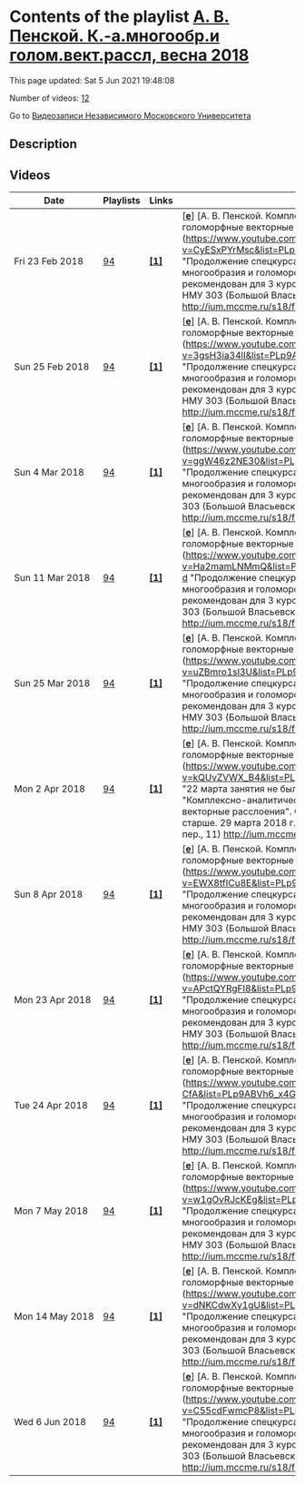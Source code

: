 # Contents of the playlist [А. В. Пенской. К.-а.многообр.и голом.вект.рассл, весна 2018](https://www.youtube.com/playlist?list=PLp9ABVh6_x4GX660CuW9jybXbD8a_qh-d)

This page updated: Sat 5 Jun 2021 19:48:08

Number of videos: [12](#videos)

Go to [Видеозаписи Независимого Московского Университета](../README.md)

## Description



## Videos

|Date|Playlists|Links|Video title|
|---|---|---|---|
| Fri&nbsp;23&nbsp;Feb&nbsp;2018 | [94](../playlists/94 "А. В. Пенской. К.-а.многообр.и голом.вект.рассл, весна 2018") | [**[1]**](http://ium.mccme.ru/s18/f17-penskoi.html) | [[**e**](https://studio.youtube.com/video/CyESxPYrMsc/edit "Edit")] [А. В. Пенской. Комплексно-аналитические многообразия и голоморфные векторные расслоения, лекция 1](https://www.youtube.com/watch?v=CyESxPYrMsc&list=PLp9ABVh6_x4GX660CuW9jybXbD8a_qh-d "Продолжение спецкурса "Комплексно-аналитические многообразия и голоморфные векторные расслоения". Спецкурс рекомендован для 3 курса и старше. &#013;15 февраля 2018 г. 17:30, НМУ 303 (Большой Власьевский пер., 11)&#013;http://ium.mccme.ru/s18/f17-penskoi.html") |
| Sun&nbsp;25&nbsp;Feb&nbsp;2018 | [94](../playlists/94 "А. В. Пенской. К.-а.многообр.и голом.вект.рассл, весна 2018") | [**[1]**](http://ium.mccme.ru/s18/f17-penskoi.html) | [[**e**](https://studio.youtube.com/video/3gsH3ia34lI/edit "Edit")] [А. В. Пенской. Комплексно-аналитические многообразия и голоморфные векторные расслоения, лекция 2](https://www.youtube.com/watch?v=3gsH3ia34lI&list=PLp9ABVh6_x4GX660CuW9jybXbD8a_qh-d "Продолжение спецкурса "Комплексно-аналитические многообразия и голоморфные векторные расслоения". Спецкурс рекомендован для 3 курса и старше. &#013;22 февраля 2018 г. 17:30, НМУ 303 (Большой Власьевский пер., 11)&#013;http://ium.mccme.ru/s18/f17-penskoi.html") |
| Sun&nbsp;4&nbsp;Mar&nbsp;2018 | [94](../playlists/94 "А. В. Пенской. К.-а.многообр.и голом.вект.рассл, весна 2018") | [**[1]**](http://ium.mccme.ru/s18/f17-penskoi.html) | [[**e**](https://studio.youtube.com/video/ggW46z2NE30/edit "Edit")] [А. В. Пенской. Комплексно-аналитические многообразия и голоморфные векторные расслоения, лекция 3](https://www.youtube.com/watch?v=ggW46z2NE30&list=PLp9ABVh6_x4GX660CuW9jybXbD8a_qh-d "Продолжение спецкурса "Комплексно-аналитические многообразия и голоморфные векторные расслоения". Спецкурс рекомендован для 3 курса и старше. &#013;1 марта 2018 г. 17:30, НМУ 303 (Большой Власьевский пер., 11)&#013;http://ium.mccme.ru/s18/f17-penskoi.html") |
| Sun&nbsp;11&nbsp;Mar&nbsp;2018 | [94](../playlists/94 "А. В. Пенской. К.-а.многообр.и голом.вект.рассл, весна 2018") | [**[1]**](http://ium.mccme.ru/s18/f17-penskoi.html) | [[**e**](https://studio.youtube.com/video/Ha2mamLNMmQ/edit "Edit")] [А. В. Пенской. Комплексно-аналитические многообразия и голоморфные векторные расслоения, лекция 4](https://www.youtube.com/watch?v=Ha2mamLNMmQ&list=PLp9ABVh6_x4GX660CuW9jybXbD8a_qh-d "Продолжение спецкурса "Комплексно-аналитические многообразия и голоморфные векторные расслоения". Спецкурс рекомендован для 3 курса и старше. &#013;8 марта 2018 г. 17:30, НМУ 303 (Большой Власьевский пер., 11)&#013;http://ium.mccme.ru/s18/f17-penskoi.html") |
| Sun&nbsp;25&nbsp;Mar&nbsp;2018 | [94](../playlists/94 "А. В. Пенской. К.-а.многообр.и голом.вект.рассл, весна 2018") | [**[1]**](http://ium.mccme.ru/s18/f17-penskoi.html) | [[**e**](https://studio.youtube.com/video/uZBmro1sl3U/edit "Edit")] [А. В. Пенской. Комплексно-аналитические многообразия и голоморфные векторные расслоения, лекция 5](https://www.youtube.com/watch?v=uZBmro1sl3U&list=PLp9ABVh6_x4GX660CuW9jybXbD8a_qh-d "Продолжение спецкурса "Комплексно-аналитические многообразия и голоморфные векторные расслоения". Спецкурс рекомендован для 3 курса и старше. &#013;15 марта 2018 г. 17:30, НМУ 303 (Большой Власьевский пер., 11)&#013;http://ium.mccme.ru/s18/f17-penskoi.html") |
| Mon&nbsp;2&nbsp;Apr&nbsp;2018 | [94](../playlists/94 "А. В. Пенской. К.-а.многообр.и голом.вект.рассл, весна 2018") | [**[1]**](http://ium.mccme.ru/s18/f17-penskoi.html) | [[**e**](https://studio.youtube.com/video/kQUvZVWX_B4/edit "Edit")] [А. В. Пенской. Комплексно-аналитические многообразия и голоморфные векторные расслоения, лекция 6](https://www.youtube.com/watch?v=kQUvZVWX_B4&list=PLp9ABVh6_x4GX660CuW9jybXbD8a_qh-d "22 марта занятия не было.&#013;Продолжение спецкурса "Комплексно-аналитические многообразия и голоморфные векторные расслоения". Спецкурс рекомендован для 3 курса и старше. &#013;29 марта 2018 г. 17:30, НМУ 303 (Большой Власьевский пер., 11)&#013;http://ium.mccme.ru/s18/f17-penskoi.html") |
| Sun&nbsp;8&nbsp;Apr&nbsp;2018 | [94](../playlists/94 "А. В. Пенской. К.-а.многообр.и голом.вект.рассл, весна 2018") | [**[1]**](http://ium.mccme.ru/s18/f17-penskoi.html) | [[**e**](https://studio.youtube.com/video/EWX8tfICu8E/edit "Edit")] [А. В. Пенской. Комплексно-аналитические многообразия и голоморфные векторные расслоения, лекция 7](https://www.youtube.com/watch?v=EWX8tfICu8E&list=PLp9ABVh6_x4GX660CuW9jybXbD8a_qh-d "Продолжение спецкурса "Комплексно-аналитические многообразия и голоморфные векторные расслоения". Спецкурс рекомендован для 3 курса и старше. &#013;5 апреля 2018 г. 17:30, НМУ 303 (Большой Власьевский пер., 11)&#013;http://ium.mccme.ru/s18/f17-penskoi.html") |
| Mon&nbsp;23&nbsp;Apr&nbsp;2018 | [94](../playlists/94 "А. В. Пенской. К.-а.многообр.и голом.вект.рассл, весна 2018") | [**[1]**](http://ium.mccme.ru/s18/f17-penskoi.html) | [[**e**](https://studio.youtube.com/video/APctQYRgFI8/edit "Edit")] [А. В. Пенской. Комплексно-аналитические многообразия и голоморфные векторные расслоения, лекция 8](https://www.youtube.com/watch?v=APctQYRgFI8&list=PLp9ABVh6_x4GX660CuW9jybXbD8a_qh-d "Продолжение спецкурса "Комплексно-аналитические многообразия и голоморфные векторные расслоения". Спецкурс рекомендован для 3 курса и старше. &#013;12 апреля 2018 г. 17:30, НМУ 303 (Большой Власьевский пер., 11)&#013;http://ium.mccme.ru/s18/f17-penskoi.html") |
| Tue&nbsp;24&nbsp;Apr&nbsp;2018 | [94](../playlists/94 "А. В. Пенской. К.-а.многообр.и голом.вект.рассл, весна 2018") | [**[1]**](http://ium.mccme.ru/s18/f17-penskoi.html) | [[**e**](https://studio.youtube.com/video/i0QCW4i-CfA/edit "Edit")] [А. В. Пенской. Комплексно-аналитические многообразия и голоморфные векторные расслоения, лекция 9](https://www.youtube.com/watch?v=i0QCW4i-CfA&list=PLp9ABVh6_x4GX660CuW9jybXbD8a_qh-d "Продолжение спецкурса "Комплексно-аналитические многообразия и голоморфные векторные расслоения". Спецкурс рекомендован для 3 курса и старше. &#013;19 апреля 2018 г. 17:30, НМУ 303 (Большой Власьевский пер., 11)&#013;http://ium.mccme.ru/s18/f17-penskoi.html") |
| Mon&nbsp;7&nbsp;May&nbsp;2018 | [94](../playlists/94 "А. В. Пенской. К.-а.многообр.и голом.вект.рассл, весна 2018") | [**[1]**](http://ium.mccme.ru/s18/f17-penskoi.html) | [[**e**](https://studio.youtube.com/video/w1gOvRJcKEg/edit "Edit")] [А. В. Пенской. Комплексно-аналитические многообразия и голоморфные векторные расслоения, лекция 10](https://www.youtube.com/watch?v=w1gOvRJcKEg&list=PLp9ABVh6_x4GX660CuW9jybXbD8a_qh-d "Продолжение спецкурса "Комплексно-аналитические многообразия и голоморфные векторные расслоения". Спецкурс рекомендован для 3 курса и старше. &#013;26 апреля 2018 г. 17:30, НМУ 303 (Большой Власьевский пер., 11)&#013;http://ium.mccme.ru/s18/f17-penskoi.html") |
| Mon&nbsp;14&nbsp;May&nbsp;2018 | [94](../playlists/94 "А. В. Пенской. К.-а.многообр.и голом.вект.рассл, весна 2018") | [**[1]**](http://ium.mccme.ru/s18/f17-penskoi.html) | [[**e**](https://studio.youtube.com/video/dNKCdwXy1gU/edit "Edit")] [А. В. Пенской. Комплексно-аналитические многообразия и голоморфные векторные расслоения, лекция 11](https://www.youtube.com/watch?v=dNKCdwXy1gU&list=PLp9ABVh6_x4GX660CuW9jybXbD8a_qh-d "Продолжение спецкурса "Комплексно-аналитические многообразия и голоморфные векторные расслоения". Спецкурс рекомендован для 3 курса и старше. &#013;11 мая 2018 г. 17:30, НМУ 303 (Большой Власьевский пер., 11)&#013;http://ium.mccme.ru/s18/f17-penskoi.html") |
| Wed&nbsp;6&nbsp;Jun&nbsp;2018 | [94](../playlists/94 "А. В. Пенской. К.-а.многообр.и голом.вект.рассл, весна 2018") | [**[1]**](http://ium.mccme.ru/s18/f17-penskoi.html) | [[**e**](https://studio.youtube.com/video/C55cdFwmcP8/edit "Edit")] [А. В. Пенской. Комплексно-аналитические многообразия и голоморфные векторные расслоения, лекция 12](https://www.youtube.com/watch?v=C55cdFwmcP8&list=PLp9ABVh6_x4GX660CuW9jybXbD8a_qh-d "Продолжение спецкурса "Комплексно-аналитические многообразия и голоморфные векторные расслоения". Спецкурс рекомендован для 3 курса и старше. &#013;18 мая 2018 г. 17:30, НМУ 303 (Большой Власьевский пер., 11)&#013;http://ium.mccme.ru/s18/f17-penskoi.html") |
